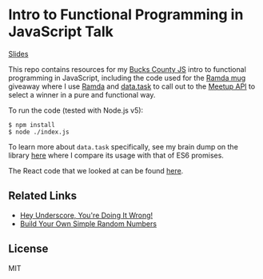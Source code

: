 # Intro to Functional Programming in JavaScript Talk

[Slides][slides]

This repo contains resources for my [Bucks County JS][BucksCoJS] intro to
functional programming in JavaScript, including the code used for the
[Ramda mug][] giveaway where I use [Ramda][] and [data.task][] to call out
to the [Meetup API][] to select a winner in a pure and functional way.

To run the code (tested with Node.js v5):

    $ npm install
    $ node ./index.js

To learn more about `data.task` specifically, see my brain dump on the library
[here](https://github.com/jimf/fp-cheetsheet/blob/master/promises-as-futures.md)
where I compare its usage with that of ES6 promises.

The React code that we looked at can be found [here](https://github.com/jimf/http-decision-tree).

## Related Links

- [Hey Underscore, You're Doing It Wrong!](https://www.youtube.com/watch?v=m3svKOdZijA)
- [Build Your Own Simple Random Numbers](https://cdsmith.wordpress.com/2011/10/10/build-your-own-simple-random-numbers/)

## License

MIT

[slides]: https://speakerdeck.com/jimf/intro-to-fp-in-javascript
[BucksCoJS]: http://www.meetup.com/Bucks-Co-Js/events/230520592/
[Ramda mug]: http://www.zazzle.com/ramda_coffee_mug-168294919219766885
[Ramda]: http://ramdajs.com
[data.task]: https://github.com/folktale/data.task
[Meetup API]: http://www.meetup.com/meetup_api/
